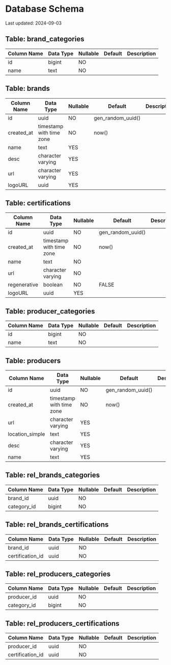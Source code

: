 # Database Schema

Last updated: 2024-09-03

## Table: brand_categories

| Column Name | Data Type | Nullable | Default | Description |
|-------------|-----------|----------|---------|-------------|
| id | bigint | NO |  | |
| name | text | NO |  | |

## Table: brands

| Column Name | Data Type | Nullable | Default | Description |
|-------------|-----------|----------|---------|-------------|
| id | uuid | NO | gen_random_uuid() | |
| created_at | timestamp with time zone | NO | now() | |
| name | text | YES |  | |
| desc | character varying | YES |  | |
| url | character varying | YES |  | |
| logoURL | uuid | YES |  | |

## Table: certifications

| Column Name | Data Type | Nullable | Default | Description |
|-------------|-----------|----------|---------|-------------|
| id | uuid | NO | gen_random_uuid() | |
| created_at | timestamp with time zone | NO | now() | |
| name | text | NO |  | |
| url | character varying | NO |  | |
| regenerative | boolean | NO | FALSE | |
| logoURL | uuid | YES |  | |

## Table: producer_categories

| Column Name | Data Type | Nullable | Default | Description |
|-------------|-----------|----------|---------|-------------|
| id | bigint | NO |  | |
| name | text | NO |  | |

## Table: producers

| Column Name | Data Type | Nullable | Default | Description |
|-------------|-----------|----------|---------|-------------|
| id | uuid | NO | gen_random_uuid() | |
| created_at | timestamp with time zone | NO | now() | |
| url | character varying | YES |  | |
| location_simple | text | YES |  | |
| desc | character varying | YES |  | |
| name | text | YES |  | |

## Table: rel_brands_categories

| Column Name | Data Type | Nullable | Default | Description |
|-------------|-----------|----------|---------|-------------|
| brand_id | uuid | NO |  | |
| category_id | bigint | NO |  | |

## Table: rel_brands_certifications

| Column Name | Data Type | Nullable | Default | Description |
|-------------|-----------|----------|---------|-------------|
| brand_id | uuid | NO |  | |
| certification_id | uuid | NO |  | |

## Table: rel_producers_categories

| Column Name | Data Type | Nullable | Default | Description |
|-------------|-----------|----------|---------|-------------|
| producer_id | uuid | NO |  | |
| category_id | bigint | NO |  | |

## Table: rel_producers_certifications

| Column Name | Data Type | Nullable | Default | Description |
|-------------|-----------|----------|---------|-------------|
| producer_id | uuid | NO |  | |
| certification_id | uuid | NO |  | |

